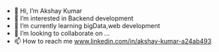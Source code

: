 - 👋 Hi, I’m Akshay Kumar
- 👀 I’m interested in Backend development
- 🌱 I’m currently learning bigData,web development
- 💞️ I’m looking to collaborate on ...
- 📫 How to reach me www.linkedin.com/in/akshay-kumar-a24ab493


